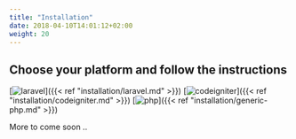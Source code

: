 ```yaml
---
title: "Installation"
date: 2018-04-10T14:01:12+02:00
weight: 20
---
```


## Choose your platform and follow the instructions

[![laravel](https://cdn4.iconfinder.com/data/icons/logos-3/504/Laravel-128.png "Laravel Framework")]({{< ref "installation/laravel.md" >}}) [![codeigniter](https://cdn4.iconfinder.com/data/icons/logos-3/504/codeigniter-128.png "Codeigniter Framework")]({{< ref "installation/codeigniter.md" >}}) [![php](https://cdn4.iconfinder.com/data/icons/logos-3/504/php-128.png "Generic PHP")]({{< ref "installation/generic-php.md" >}})

More to come soon ..
